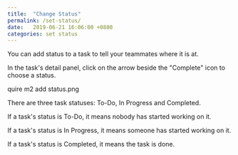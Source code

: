 ```yaml
---
title:  "Change Status"
permalink: /set-status/
date:   2019-06-21 16:06:00 +0800
categories: set status
---
```

You can add status to a task to tell your teammates where it is at.

In the task's detail panel, click on the arrow beside the "Complete" icon to choose a status.

quire m2 add status.png

There are three task statuses: To-Do, In Progress and Completed.

If a task's status is To-Do, it means nobody has started working on it.

If a task's status is In Progress, it means someone has started working on it.

If a task's status is Completed, it means the task is done.

